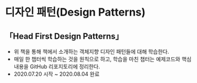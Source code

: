 디자인 패턴(Design Patterns)
===
## 「Head First Design Patterns」
+ 위 책을 통해 책에서 소개하는 객체지향 디자인 패턴들에 대해 학습한다.
+ 매일 한 챕터씩 학습하는 것을 원칙으로 하고, 학습을 마친 챕터는 예제코드와 핵심 내용을 GitHub 리포지토리에 정리한다.
+ 2020.07.20 시작 ~ 2020.08.04 완료
